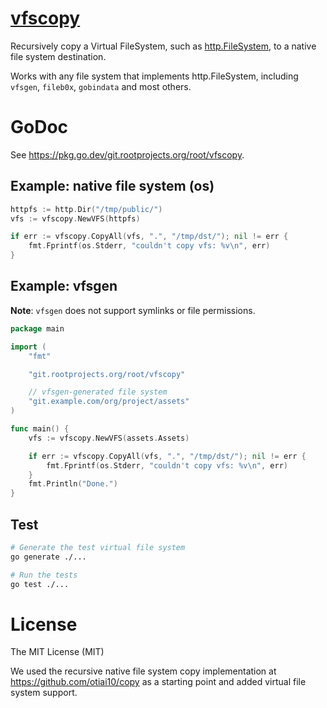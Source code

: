 # [vfscopy](https://git.rootprojects.org/root/vfscopy)

Recursively copy a Virtual FileSystem, such as
[http.FileSystem](https://golang.org/pkg/net/http/#FileSystem),
to a native file system destination.

Works with any file system that implements http.FileSystem,
including `vfsgen`, `fileb0x`, `gobindata` and most others.

# GoDoc

See <https://pkg.go.dev/git.rootprojects.org/root/vfscopy>.

## Example: native file system (os)

```go
httpfs := http.Dir("/tmp/public/")
vfs := vfscopy.NewVFS(httpfs)

if err := vfscopy.CopyAll(vfs, ".", "/tmp/dst/"); nil != err {
    fmt.Fprintf(os.Stderr, "couldn't copy vfs: %v\n", err)
}
```

## Example: vfsgen

**Note**: `vfsgen` does not support symlinks or file permissions.

```go
package main

import (
    "fmt"

    "git.rootprojects.org/root/vfscopy"

    // vfsgen-generated file system
    "git.example.com/org/project/assets"
)

func main() {
    vfs := vfscopy.NewVFS(assets.Assets)

    if err := vfscopy.CopyAll(vfs, ".", "/tmp/dst/"); nil != err {
        fmt.Fprintf(os.Stderr, "couldn't copy vfs: %v\n", err)
    }
    fmt.Println("Done.")
}
```

## Test

```bash
# Generate the test virtual file system
go generate ./...

# Run the tests
go test ./...
```

# License

The MIT License (MIT)

We used the recursive native file system copy implementation at
https://github.com/otiai10/copy as a starting point and added
virtual file system support.
